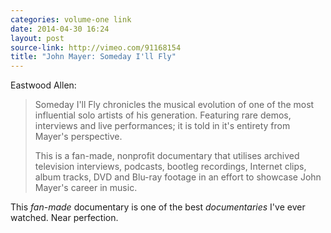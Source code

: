 ```yaml
---
categories: volume-one link
date: 2014-04-30 16:24
layout: post
source-link: http://vimeo.com/91168154
title: "John Mayer: Someday I'll Fly"
---
```

Eastwood Allen:  

> Someday I'll Fly chronicles the musical evolution of one of the most influential solo artists of his generation. Featuring rare demos, interviews and live performances; it is told in it's entirety from Mayer's perspective.
> 
> This is a fan-made, nonprofit documentary that utilises archived television interviews, podcasts, bootleg recordings, Internet clips, album tracks, DVD and Blu-ray footage in an effort to showcase John Mayer's career in music.

This *fan-made* documentary is one of the best _documentaries_ I've ever watched. Near perfection. 